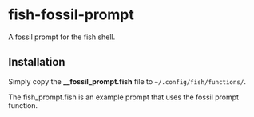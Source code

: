 fish-fossil-prompt
==================

A fossil prompt for the fish shell.

Installation
------------
Simply copy the __\_\_fossil_prompt.fish__ file to <code>~/.config/fish/functions/</code>.

The fish_prompt.fish is an example prompt that uses the fossil prompt function.
